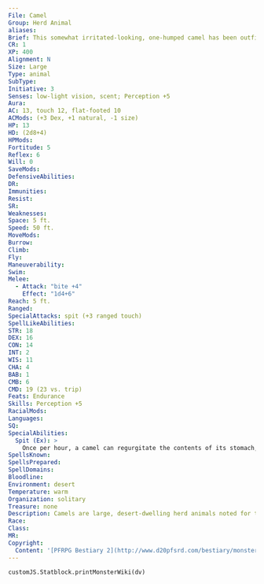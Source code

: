 ```yaml
---
File: Camel
Group: Herd Animal
aliases: 
Brief: This somewhat irritated-looking, one-humped camel has been outfitted with a bridle and saddle.
CR: 1
XP: 400
Alignment: N
Size: Large
Type: animal
SubType: 
Initiative: 3
Senses: low-light vision, scent; Perception +5
Aura: 
AC: 13, touch 12, flat-footed 10
ACMods: (+3 Dex, +1 natural, -1 size)
HP: 13
HD: (2d8+4)
HPMods: 
Fortitude: 5
Reflex: 6
Will: 0
SaveMods: 
DefensiveAbilities: 
DR: 
Immunities: 
Resist: 
SR: 
Weaknesses: 
Space: 5 ft.
Speed: 50 ft.
MoveMods: 
Burrow: 
Climb: 
Fly: 
Maneuverability: 
Swim: 
Melee: 
  - Attack: "bite +4"
    Effect: "1d4+6"
Reach: 5 ft.
Ranged: 
SpecialAttacks: spit (+3 ranged touch)
SpellLikeAbilities: 
STR: 18
DEX: 16
CON: 14
INT: 2
WIS: 11
CHA: 4
BAB: 1
CMB: 6
CMD: 19 (23 vs. trip)
Feats: Endurance
Skills: Perception +5
RacialMods: 
Languages: 
SQ: 
SpecialAbilities:
  Spit (Ex): >
    Once per hour, a camel can regurgitate the contents of its stomach, spitting the foul material at a single target within 10 feet. The target must make a DC 13 Fortitude save or be sickened for 1d4 rounds. The save DC is Constitution-based.
SpellsKnown: 
SpellsPrepared: 
SpellDomains: 
Bloodline: 
Environment: desert
Temperature: warm
Organization: solitary
Treasure: none
Description: Camels are large, desert-dwelling herd animals noted for their stamina and ill tempers. A typical camel stands about 6 feet at the shoulder and 7 feet at the hump.
Race: 
Class: 
MR: 
Copyright:
  Content: '[PFRPG Bestiary 2](http://www.d20pfsrd.com/bestiary/monster-listings/animals/herd-animals/camel)'
---
```

```dataviewjs
customJS.Statblock.printMonsterWiki(dv)
```
